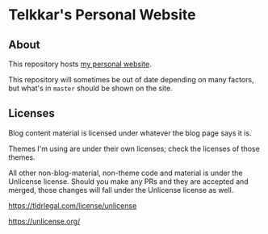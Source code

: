 # Telkkar's Personal Website


## About

This repository hosts [my personal website](http://telkkar.info).

This repository will sometimes be out of date depending on many
factors, but what's in `master` should be shown on the site.


## Licenses

Blog content material is licensed under whatever the blog page says it
is.


Themes I'm using are under their own licenses; check the licenses of
those themes.


All other non-blog-material, non-theme code and material is under the
Unlicense license. Should you make any PRs and they are accepted and
merged, those changes will fall under the Unlicense license as well.


https://tldrlegal.com/license/unlicense

https://unlicense.org/


